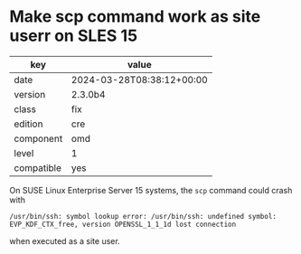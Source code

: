 [//]: # (werk v2)
# Make scp command work as site userr on SLES 15

key        | value
---------- | ---
date       | 2024-03-28T08:38:12+00:00
version    | 2.3.0b4
class      | fix
edition    | cre
component  | omd
level      | 1
compatible | yes

On SUSE Linux Enterprise Server 15 systems, the `scp` command could crash with
```
/usr/bin/ssh: symbol lookup error: /usr/bin/ssh: undefined symbol: EVP_KDF_CTX_free, version OPENSSL_1_1_1d lost connection
```
when executed as a site user.
